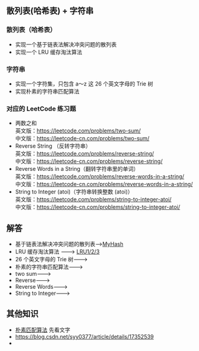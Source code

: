## 散列表(哈希表) + 字符串

### 散列表（哈希表） 
-   实现一个基于链表法解决冲突问题的散列表
-   实现一个 LRU 缓存淘汰算法
### 字符串
-   实现一个字符集，只包含 a～z 这 26 个英文字母的 Trie 树
-   实现朴素的字符串匹配算法

### 对应的 LeetCode 练习题
-   两数之和    
英文版：https://leetcode.com/problems/two-sum/  
中文版：https://leetcode-cn.com/problems/two-sum/   
-   Reverse String （反转字符串）  
英文版：https://leetcode.com/problems/reverse-string/   
中文版：https://leetcode-cn.com/problems/reverse-string/    
-   Reverse Words in a String（翻转字符串里的单词）    
英文版：https://leetcode.com/problems/reverse-words-in-a-string/    
中文版：https://leetcode-cn.com/problems/reverse-words-in-a-string/ 
-   String to Integer (atoi)（字符串转换整数 (atoi)）    
英文版：https://leetcode.com/problems/string-to-integer-atoi/   
中文版：https://leetcode-cn.com/problems/string-to-integer-atoi/  


## 解答
-   基于链表法解决冲突问题的散列表-->[MyHash]()
-   LRU 缓存淘汰算法 ---> [LRU1/2/3]()
-   26 个英文字母的 Trie 树--->[]()
-   朴素的字符串匹配算法--->[]()
-   two sum--->[]()
-   Reverse--->[]()
-   Reverse Words--->[]()
-   String to Integer--->[]()


## 其他知识
-   [朴素匹配算法](https://blog.csdn.net/ylyg050518/article/details/78825387)   先看文字
-   https://blog.csdn.net/syy0377/article/details/17352539
-   